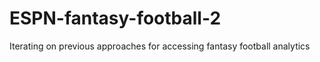 # ESPN-fantasy-football-2
Iterating on previous approaches for accessing fantasy football analytics
